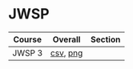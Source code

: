 # JWSP

| Course | Overall | Section |
| ------ | ------- | ------- |
| JWSP 3 | [csv](https://github.com/UCSD-Historical-Enrollment-Data//Users/ryanbatubara/Desktop/2024Spring/blob/main/overall/JWSP%203.csv), [png](https://raw.githubusercontent.com/UCSD-Historical-Enrollment-Data//Users/ryanbatubara/Desktop/2024Spring/main/plot_overall/JWSP%203.png) |  |
